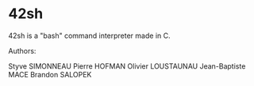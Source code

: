 # 42sh
42sh is a "bash" command interpreter made in C.

Authors:

Styve SIMONNEAU
Pierre HOFMAN
Olivier LOUSTAUNAU
Jean-Baptiste MACE
Brandon SALOPEK
